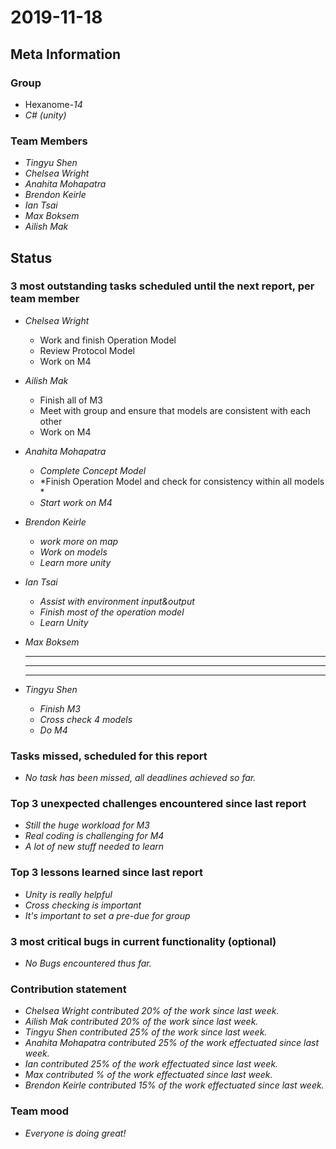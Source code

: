 # 2019-11-18

## Meta Information

### Group

 * Hexanome-*14*
 * *C# (unity)*

### Team Members

 * *Tingyu Shen*
 * *Chelsea Wright*
 * *Anahita Mohapatra*
 * *Brendon Keirle*
 * *Ian Tsai*
 * *Max Boksem*
 * *Ailish Mak*

## Status

### 3 most outstanding tasks scheduled until the next report, per team member

 * *Chelsea Wright*
   * Work and finish Operation Model
   * Review Protocol Model
   * Work on M4
   
   
 * *Ailish Mak*
   * Finish all of M3
   * Meet with group and ensure that models are consistent with each other
   * Work on M4
 
 
 * *Anahita Mohapatra*
   * *Complete Concept Model*
   * *Finish Operation Model and check for consistency within all models *
   * *Start work on M4*
 
 * *Brendon Keirle*
   * *work more on map*
   * *Work on models*
   * *Learn more unity*
 
 
 * *Ian Tsai*
   * *Assist with environment input&output*
   * *Finish most of the operation model*
   * *Learn Unity*


 * *Max Boksem*
   * **
   * **
   * **
 
 
 * *Tingyu Shen*
   * *Finish M3*
   * *Cross check 4 models*
   * *Do M4*



### Tasks missed, scheduled for this report

 * *No task has been missed, all deadlines achieved so far.*

### Top 3 unexpected challenges encountered since last report

 * *Still the huge workload for M3*
 * *Real coding is challenging for M4*
 * *A lot of new stuff needed to learn*
 

### Top 3 lessons learned since last report

   * *Unity is really helpful*
   * *Cross checking is important*
   * *It's important to set a pre-due for group*

### 3 most critical bugs in current functionality (optional)

 * *No Bugs encountered thus far.*

### Contribution statement

 * *Chelsea Wright contributed 20% of the work since last week.*
 * *Ailish Mak contributed 20% of the work since last week.*
 * *Tingyu Shen contributed 25% of the work since last week.*
 * *Anahita Mohapatra contributed 25% of the work effectuated since last week.*
 * *Ian contributed 25% of the work effectuated since last week.*
 * *Max contributed % of the work effectuated since last week.*
 * *Brendon Keirle contributed 15% of the work effectuated since last week.*

### Team mood

 * *Everyone is doing great!*
